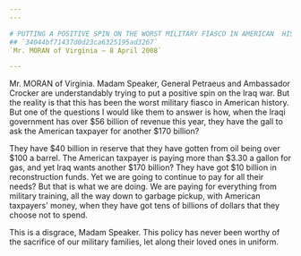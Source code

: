 ```yaml
---
---

# PUTTING A POSITIVE SPIN ON THE WORST MILITARY FIASCO IN AMERICAN  HISTORY
## `34044bf71437d0d23ca6325195ad3267`
`Mr. MORAN of Virginia — 8 April 2008`

---
```



Mr. MORAN of Virginia. Madam Speaker, General Petraeus and Ambassador 
Crocker are understandably trying to put a positive spin on the Iraq 
war. But the reality is that this has been the worst military fiasco in 
American history. But one of the questions I would like them to answer 
is how, when the Iraqi government has over $56 billion of revenue this 
year, they have the gall to ask the American taxpayer for another $170 
billion?

They have $40 billion in reserve that they have gotten from oil being 
over $100 a barrel. The American taxpayer is paying more than $3.30 a 
gallon for gas, and yet Iraq wants another $170 billion? They have got 
$10 billion in reconstruction funds. Yet we are going to continue to 
pay for all their needs? But that is what we are doing. We are paying 
for everything from military training, all the way down to garbage 
pickup, with American taxpayers' money, when they have got tens of 
billions of dollars that they choose not to spend.

This is a disgrace, Madam Speaker. This policy has never been worthy 
of the sacrifice of our military families, let along their loved ones 
in uniform.
